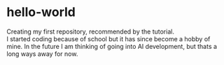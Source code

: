# hello-world
Creating my first repository, recommended by the tutorial.  
I started coding because of school but it has since become a hobby of mine.  In the future I am thinking of going into AI development, but thats a long ways away for now.  
